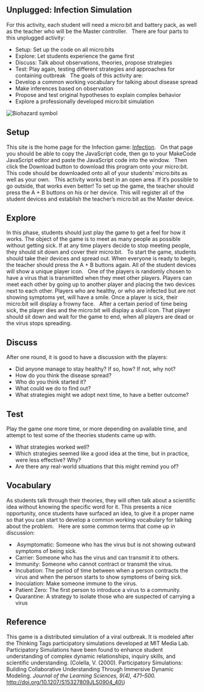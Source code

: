 ## Unplugged: Infection Simulation

For this activity, each student will need a micro:bit and battery pack, as well as the teacher who will be the Master controller.
 
There are four parts to this unplugged activity:
* Setup: Set up the code on all micro:bits
* Explore: Let students experience the game first
* Discuss: Talk about observations, theories, propose strategies
* Test: Play again, testing different strategies and approaches for containing outbreak
 
The goals of this activity are:
* Develop a common working vocabulary for talking about disease spread
* Make inferences based on observation
* Propose and test original hypotheses to explain complex behavior
* Explore a professionally developed micro:bit simulation
 

![Biohazard symbol](/static/courses/csintro/radio/infection.png)

## Setup
This site is the home page for the Infection game: [Infection](/projects/infection).
 
On that page you should be able to copy the JavaScript code, then go to your MakeCode JavaScript editor and paste the JavaScript code into the window.
 
Then click the Download button to download this program onto your micro:bit. This code should be downloaded onto all of your students’ micro:bits as well as your own.
 
This activity works best in an open area. If it’s possible to go outside, that works even better! To set up the game, the teacher should press the A + B buttons on his or her device. This will register all of the student devices and establish the teacher’s micro:bit as the Master device.
 
## Explore
In this phase, students should just play the game to get a feel for how it works. The object of the game is to meet as many people as possible without getting sick. If at any time players decide to stop meeting people, they should sit down and cover their micro:bit. 
 
To start the game, students should take their devices and spread out. When everyone is ready to begin, the teacher should press the A + B buttons again. All of the student devices will show a unique player icon.
 
One of the players is randomly chosen to have a virus that is transmitted when they meet other players. Players can meet each other by going up to another player and placing the two devices next to each other. Players who are healthy, or who are infected but are not showing symptoms yet, will have a smile. Once a player is sick, their micro:bit will display a frowny face.
 
After a certain period of time being sick, the player dies and the micro:bit will display a skull icon. That player should sit down and wait for the game to end, when all players are dead or the virus stops spreading.
 
## Discuss
After one round, it is good to have a discussion with the players:
* Did anyone manage to stay healthy? If so, how? If not, why not?
* How do you think the disease spread?
* Who do you think started it?
* What could we do to find out?
* What strategies might we adopt next time, to have a better outcome?
 
## Test
Play the game one more time, or more depending on available time, and attempt to test some of the theories students came up with. 
* What strategies worked well? 
* Which strategies seemed like a good idea at the time, but in practice, were less effective? Why? 
* Are there any real-world situations that this might remind you of?
 
## Vocabulary
As students talk through their theories, they will often talk about a scientific idea without knowing the specific word for it. This presents a nice opportunity, once students have surfaced an idea, to give it a proper name so that you can start to develop a common working vocabulary for talking about the problem. 
 
Here are some common terms that come up in discussion:
*  Asymptomatic: Someone who has the virus but is not showing outward symptoms of being sick.
* Carrier: Someone who has the virus and can transmit it to others.
* Immunity: Someone who cannot contract or transmit the virus.
* Incubation: The period of time between when a person contracts the virus and when the person starts to show symptoms of being sick.
* Inoculation: Make someone immune to the virus.
* Patient Zero: The first person to introduce a virus to a community.
* Quarantine: A strategy to isolate those who are suspected of carrying a virus
 
## Reference
This game is a distributed simulation of a viral outbreak. It is modeled after the Thinking Tags participatory simulations developed at MIT Media Lab. Participatory Simulations have been found to enhance student understanding of complex dynamic relationships, inquiry skills, and scientific understanding. (Colella, V. (2000). Participatory Simulations: Building Collaborative Understanding Through Immersive Dynamic Modeling. _Journal of the Learning Sciences, 9(4), 471–500._ http://doi.org/10.1207/S15327809JLS0904_40\)

